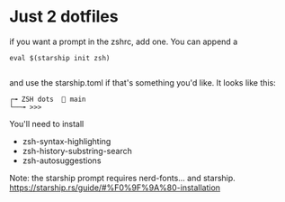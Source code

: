 # Just 2 dotfiles

if you want a prompt in the zshrc, add one. You can append a 

```shell
eval $(starship init zsh)


```

and use the starship.toml if that's something you'd like. It looks like this:

```┌╼ ZSH dots   main 
┌╼ ZSH dots   main 
└──╼ >>> 
```

You'll need to install 

- zsh-syntax-highlighting
- zsh-history-substring-search
- zsh-autosuggestions

Note: the starship prompt requires nerd-fonts... and starship. https://starship.rs/guide/#%F0%9F%9A%80-installation
